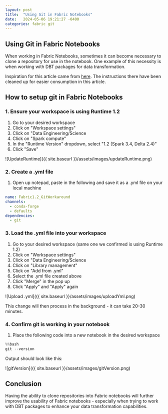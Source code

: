 ```yaml
---
layout: post
title:  "Using Git in Fabric Notebooks"
date:   2024-05-06 19:21:27 -0400
categories: fabric git
---
```


## Using Git in Fabric Notebooks

When working in Fabric Notebooks, sometimes it can become necessary to clone a repository for use in the notebook.  One example of this necessity is when working with DBT packages for data transformation.

Inspiration for this article came from [here](https://community.fabric.microsoft.com/t5/General-Discussion/Assistance-Required-Git-Not-Installed-on-Runtime-1-2-for-Code/m-p/3532740#M2175%3Ftrk=article-ssr-frontend-pulse_little-text-block).  The instructions there have been cleaned up for easier consumption in this article.

## How to setup git in Fabric Notebooks

### 1. Ensure your workspace is using Runtime 1.2

1. Go to your desired workspace
2. Click on "Workspace settings"
3. Click on "Data Engineering/Science
4. Click on "Spark compute"
5. In the "Runtime Version" dropdown, select "1.2 (Spark 3.4, Delta 2.4)"
6. Click "Save"

![UpdateRuntime]({{ site.baseurl }}/assets/images/updateRuntime.png)

### 2. Create a .yml file

1. Open up notepad, paste in the following and save it as a .yml file on your local machine

```yaml
name: Fabric1.2_GitWorkaround
channels:
  - conda-forge
  - defaults
dependencies:
  - git
```

### 3. Load the .yml file into your workspace

1. Go to your desired workspace (same one we confirmed is using Runtime 1.2)
2. Click on "Workspace settings"
3. Click on "Data Engineering/Science
4. Click on "Library management"
5. Click on "Add from .yml"
6. Select the .yml file created above
7. Click "Merge" in the pop up
8. Click "Apply" and "Apply" again

![Upload .yml]({{ site.baseurl }}/assets/images/uploadYml.png)

This change will then process in the background - it can take 20-30 minutes.

### 4. Confirm git is working in your notebook

1. Place the following code into a new notebook in the desired workspace

```python
%%bash
git --version
```

Output should look like this:

![gitVersion]({{ site.baseurl }}/assets/images/gitVersion.png)

## **Conclusion**

Having the ability to clone repositories into Fabric notebooks will further improve the usability of Fabric notebooks - especially when trying to work with DBT packages to enhance your data transformation capabilities.
